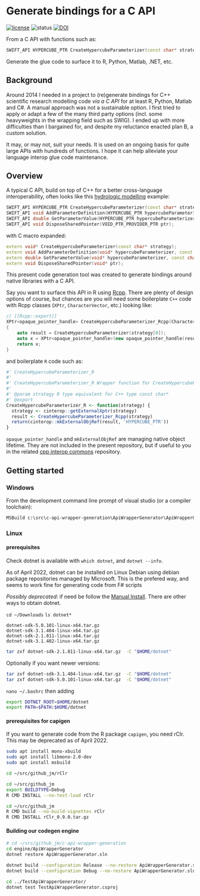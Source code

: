 # Generate bindings for a C API

[![license](http://img.shields.io/badge/license-GPLv3-red.svg)](https://raw.githubusercontent.com/csiro-hydroinformatics/c-api-wrapper-generation/master/LICENSE)
![status](https://img.shields.io/badge/status-beta-orange.svg)
[![DOI](https://zenodo.org/badge/34026446.svg)](https://zenodo.org/badge/latestdoi/34026446)

From a C API with functions such as:

```c++
SWIFT_API HYPERCUBE_PTR CreateHypercubeParameterizer(const char* strategy);
```

Generate the glue code to surface it to R, Python, Matlab, .NET, etc.

## Background

Around 2014 I needed in a project to (re)generate bindings for C++ scientific research modelling code _via a C API_ for at least R, Python, Matlab and C#. A manual approach was not a sustainable option. I first tried to apply or adapt a few of the many third party options (incl. some heavyweights in the wrapping field such as SWIG). I ended up with more difficulties than I bargained for, and despite my reluctance enacted plan B, a custom solution.

It may, or may not, suit your needs. It is used on an ongoing basis for quite large APIs with hundreds of functions. I hope it can help alleviate your language interop glue code maintenance.

## Overview

A typical C API, build on top of C++ for a better cross-language interoperability, often looks like this [hydrologic modelling](https://www.mssanz.org.au/modsim2015/L15/perraud.pdf) example:

```c++
SWIFT_API HYPERCUBE_PTR CreateHypercubeParameterizer(const char* strategy);
SWIFT_API void AddParameterDefinition(HYPERCUBE_PTR hypercubeParameterizer, const char* variableName, double min, double max, double value);
SWIFT_API double GetParameterValue(HYPERCUBE_PTR hypercubeParameterizer, const char* variableName);
SWIFT_API void DisposeSharedPointer(VOID_PTR_PROVIDER_PTR ptr);
```

with C macro expanded:

```c++
extern void* CreateHypercubeParameterizer(const char* strategy);
extern void AddParameterDefinition(void* hypercubeParameterizer, const char* variableName, double min, double max, double value);
extern double GetParameterValue(void* hypercubeParameterizer, const char* variableName);
extern void DisposeSharedPointer(void* ptr);
```

This present code generation tool was created to generate bindings around native libraries with a C API.

Say you want to surface this API in R using [Rcpp](http://www.rcpp.org/). There are plenty of design options of course, but chances are you will need some boilerplate `C++` code with Rcpp classes (`XPtr`, `CharacterVector`, etc.) looking like:

```c++
// [[Rcpp::export]]
XPtr<opaque_pointer_handle> CreateHypercubeParameterizer_Rcpp(CharacterVector strategy)
{
    auto result = CreateHypercubeParameterizer(strategy[0]);
    auto x = XPtr<opaque_pointer_handle>(new opaque_pointer_handle(result));
    return x;
}
```

and boilerplate `R` code such as:

```R
#' CreateHypercubeParameterizer_R
#'
#' CreateHypercubeParameterizer_R Wrapper function for CreateHypercubeParameterizer
#'
#' @param strategy R type equivalent for C++ type const char*
#' @export
CreateHypercubeParameterizer_R <- function(strategy) {
  strategy <- cinterop::getExternalXptr(strategy)
  result <- CreateHypercubeParameterizer_Rcpp(strategy)
  return(cinterop::mkExternalObjRef(result, 'HYPERCUBE_PTR'))
}
```

`opaque_pointer_handle` and `mkExternalObjRef` are managing native object lifetime. They are not included in the present repository, but if useful to you in the related [cpp interop commons](https://github.com/csiro-hydroinformatics/c-interop) repository.

## Getting started

### Windows

From the development command line prompt of visual studio (or a compiler toolchain):

```bat
MSBuild c:\src\c-api-wrapper-generation\ApiWrapperGenerator\ApiWrapperGenerator.sln /t:Build /p:Configuration=Debug
```

### Linux

#### prerequisites

Check dotnet is available with `which dotnet`, and `dotnet --info`.

As of April 2022, dotnet can be installed on Linux Debian using debian package repositories managed by Microsoft. This is the prefered way, and seems to work fine for generating code from F# scripts

_Possibly deprecated_: if need be follow the [Manual Install](https://docs.microsoft.com/en-us/dotnet/core/install/linux-debian#manual-install). There are other ways to obtain dotnet.

`cd ~/Downloads` `ls dotnet*`

```text
dotnet-sdk-5.0.101-linux-x64.tar.gz
dotnet-sdk-3.1.404-linux-x64.tar.gz
dotnet-sdk-2.1.811-linux-x64.tar.gz
dotnet-sdk-3.1.402-linux-x64.tar.gz
```

```bash
tar zxf dotnet-sdk-2.1.811-linux-x64.tar.gz  -C "$HOME/dotnet"
```

Optionally if you want newer versions:

```bash
tar zxf dotnet-sdk-3.1.404-linux-x64.tar.gz  -C "$HOME/dotnet"
tar zxf dotnet-sdk-5.0.101-linux-x64.tar.gz  -C "$HOME/dotnet"
```

`nano ~/.bashrc` then adding

```sh
export DOTNET_ROOT=$HOME/dotnet
export PATH=$PATH:$HOME/dotnet
```

#### prerequisites for capigen

If you want to generate code from the R package `capigen`, you need rClr. This may be deprecated as of April 2022.

```sh
sudo apt install mono-xbuild
sudo apt install libmono-2.0-dev
sudo apt install msbuild

cd ~/src/github_jm/rClr

cd ~/src/github_jm
export BUILDTYPE=Debug
R CMD INSTALL --no-test-load rClr

cd ~/src/github_jm
R CMD build --no-build-vignettes rClr
R CMD INSTALL rClr_0.9.0.tar.gz
```

#### Building our codegen engine

```sh
# cd ~/src/github_jm/c-api-wrapper-generation
cd engine/ApiWrapperGenerator
dotnet restore ApiWrapperGenerator.sln
```

```bash
dotnet build --configuration Release --no-restore ApiWrapperGenerator.sln
dotnet build --configuration Debug --no-restore ApiWrapperGenerator.sln

cd ../TestApiWrapperGenerator/
dotnet test TestApiWrapperGenerator.csproj 
```
